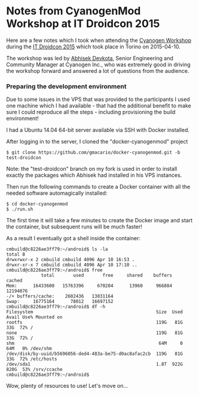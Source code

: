 # Notes from CyanogenMod Workshop at IT Droidcon 2015

Here are a few notes which I took when attending the
[Cyanogen Workshop](http://it.droidcon.com/2015/sessions/cyanogen-workshop/)
during the [IT Droidcon 2015](http://it.droidcon.com/2015/) which took place in Torino on 2015-04-10.

The workshop was led by [Abhisek Devkota](https://twitter.com/ciwrl), Senior Engineering and Community Manager at Cyanogen Inc., who was extremely good in driving the workshop forward and answered a lot of questions from the audience.

### Preparing the development environment

Due to some issues in the VPS that was provided to the participants
I used one machine which I had available - that had the additional benefit
to make sure I could reproduce all the steps - including provisioning the build environment!

I had a Ubuntu 14.04 64-bit server available via SSH with Docker installed.

After logging in to the server, I cloned the "docker-cyanogenmod" project

    $ git clone https://github.com/gmacario/docker-cyanogenmod.git -b test-droidcon

Note: the "test-droidcon" branch on my fork is used in order to install
exactly the packages which Abhisek had installed in his VPS instances.

Then run the following commands to create a Docker container with all the needed software automagically installed:

    $ cd docker-cyanogenmod
    $ ./run.sh

The first time it will take a few minutes to create the Docker image
and start the container, but subsequent runs will be much faster!

As a result I eventually got a shell inside the container:

```
cmbuild@c8226ae3ff79:~/android$ ls -la
total 8
drwxrwxr-x 2 cmbuild cmbuild 4096 Apr 10 16:53 .
drwxr-xr-x 7 cmbuild cmbuild 4096 Apr 10 17:10 ..
cmbuild@c8226ae3ff79:~/android$ free
             total       used       free     shared    buffers     cached
Mem:      16433600   15763396     670204      13960     966884   12194076
-/+ buffers/cache:    2602436   13831164
Swap:     16775164      78012   16697152
cmbuild@c8226ae3ff79:~/android$ df -h
Filesystem                                              Size  Used Avail Use% Mounted on
rootfs                                                  119G   81G   33G  72% /
none                                                    119G   81G   33G  72% /
shm                                                      64M     0   64M   0% /dev/shm
/dev/disk/by-uuid/b5696056-ded4-483a-be75-d0ac8afac2cb  119G   81G   33G  72% /etc/hosts
/dev/sda1                                               1.8T  922G  820G  53% /srv/ccache
cmbuild@c8226ae3ff79:~/android$
```

Wow, plenty of resources to use! Let's move on...

<!-- EOF -->
